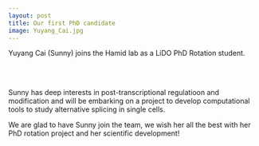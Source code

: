 ```yaml
---
layout: post
title: Our first PhD candidate
image: Yuyang_Cai.jpg
---
```


Yuyang Cai (Sunny) joins the Hamid lab as a LiDO PhD Rotation student.

<br><br>

Sunny has deep interests in post-transcriptional regulatioon and modification and will be embarking
on a project to develop computational tools to study alternative splicing in single cells.

We are glad to have Sunny join the team, we wish her all the best with her PhD rotation project and
her scientific development!


<br><br>

<br><br>